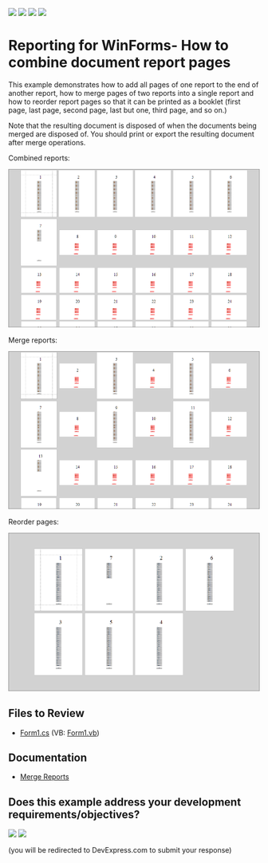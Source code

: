 <!-- default badges list -->
![](https://img.shields.io/endpoint?url=https://codecentral.devexpress.com/api/v1/VersionRange/128601918/24.2.1%2B)
[![](https://img.shields.io/badge/Open_in_DevExpress_Support_Center-FF7200?style=flat-square&logo=DevExpress&logoColor=white)](https://supportcenter.devexpress.com/ticket/details/E159)
[![](https://img.shields.io/badge/📖_How_to_use_DevExpress_Examples-e9f6fc?style=flat-square)](https://docs.devexpress.com/GeneralInformation/403183)
[![](https://img.shields.io/badge/💬_Leave_Feedback-feecdd?style=flat-square)](#does-this-example-address-your-development-requirementsobjectives)
<!-- default badges end -->
# Reporting for WinForms- How to combine document report pages


This example demonstrates how to add all pages of one report to the end of another report, how to merge pages of two reports into a single report and how to reorder report pages so that it can be printed as a booklet (first page, last page, second page, last but one, third page, and so on.)

Note that the resulting document is disposed of when the documents being merged are disposed of. You should print or export the resulting document after merge operations.

Combined reports:

![Combined reports](Images/combine-reports.png)

Merge reports:

![](Images/merge-reports.png)

Reorder pages:

![](Images/reorder-pages.png)
## Files to Review

* [Form1.cs](./CS/Form1.cs) (VB: [Form1.vb](./VB/Form1.vb))

## Documentation

- [Merge Reports](https://docs.devexpress.com/XtraReports/3320/detailed-guide-to-devexpress-reporting/merge-reports)
<!-- feedback -->
## Does this example address your development requirements/objectives?

[<img src="https://www.devexpress.com/support/examples/i/yes-button.svg"/>](https://www.devexpress.com/support/examples/survey.xml?utm_source=github&utm_campaign=reporting-winforms-merge-reports&~~~was_helpful=yes) [<img src="https://www.devexpress.com/support/examples/i/no-button.svg"/>](https://www.devexpress.com/support/examples/survey.xml?utm_source=github&utm_campaign=reporting-winforms-merge-reports&~~~was_helpful=no)

(you will be redirected to DevExpress.com to submit your response)
<!-- feedback end -->
